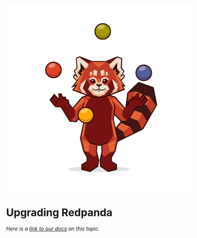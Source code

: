 ![Juggling Panda](./images/reppanda-juggling.png)

# Upgrading Redpanda

*Here is a [link to our docs](https://docs.redpanda.com/docs/manage/cluster-maintenance/rolling-upgrade/) on this topic.*

